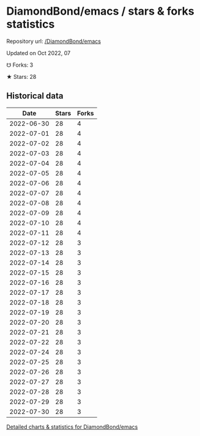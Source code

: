 # DiamondBond/emacs / stars & forks statistics

Repository url: [/DiamondBond/emacs](https://github.com/DiamondBond/emacs)

Updated on Oct 2022, 07

☋ Forks: 3

★ Stars: 28

## Historical data
| Date | Stars | Forks |
|------|-------|-------|
| 2022-06-30 | 28 | 4 | 
| 2022-07-01 | 28 | 4 | 
| 2022-07-02 | 28 | 4 | 
| 2022-07-03 | 28 | 4 | 
| 2022-07-04 | 28 | 4 | 
| 2022-07-05 | 28 | 4 | 
| 2022-07-06 | 28 | 4 | 
| 2022-07-07 | 28 | 4 | 
| 2022-07-08 | 28 | 4 | 
| 2022-07-09 | 28 | 4 | 
| 2022-07-10 | 28 | 4 | 
| 2022-07-11 | 28 | 4 | 
| 2022-07-12 | 28 | 3 | 
| 2022-07-13 | 28 | 3 | 
| 2022-07-14 | 28 | 3 | 
| 2022-07-15 | 28 | 3 | 
| 2022-07-16 | 28 | 3 | 
| 2022-07-17 | 28 | 3 | 
| 2022-07-18 | 28 | 3 | 
| 2022-07-19 | 28 | 3 | 
| 2022-07-20 | 28 | 3 | 
| 2022-07-21 | 28 | 3 | 
| 2022-07-22 | 28 | 3 | 
| 2022-07-24 | 28 | 3 | 
| 2022-07-25 | 28 | 3 | 
| 2022-07-26 | 28 | 3 | 
| 2022-07-27 | 28 | 3 | 
| 2022-07-28 | 28 | 3 | 
| 2022-07-29 | 28 | 3 | 
| 2022-07-30 | 28 | 3 | 


[Detailed charts & statistics for DiamondBond/emacs](https://reviewgithub.com/rep/DiamondBond/emacs)
